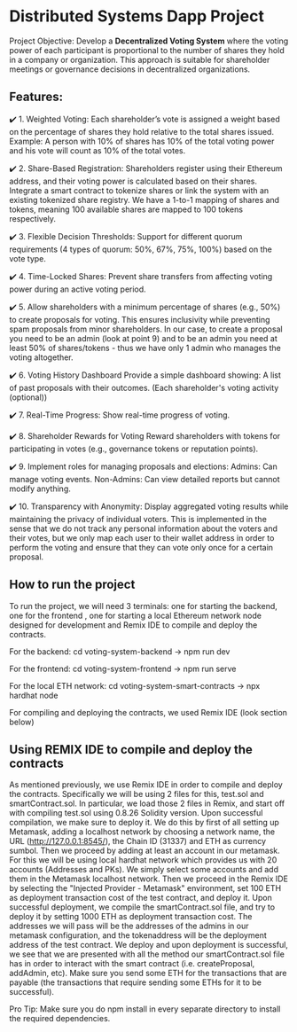 # Distributed Systems Dapp Project

Project Objective:
Develop a **Decentralized Voting System** where the voting power of each participant is proportional to the number of shares they hold in a company or organization. This approach is suitable for shareholder meetings or governance decisions in decentralized organizations.

## Features:

✔️ 1. Weighted Voting:
     Each shareholder’s vote is assigned a weight based on the percentage of shares they hold relative to the total shares issued.
     Example: A person with 10% of shares has 10% of the total voting power and his vote will count as 10% of the total votes.

✔️ 2. Share-Based Registration:
     Shareholders register using their Ethereum address, and their voting power is calculated based on their shares. 
     Integrate a smart contract to tokenize shares or link the system with an existing tokenized share registry.
     We have a 1-to-1 mapping of shares and tokens, meaning 100 available shares are mapped to 100 tokens respectively.

✔️ 3. Flexible Decision Thresholds:
     Support for different quorum requirements (4 types of quorum: 50%, 67%, 75%, 100%) based on the vote type.

✔️ 4. Time-Locked Shares:
     Prevent share transfers from affecting voting power during an active voting period.

✔️ 5. Allow shareholders with a minimum percentage of shares (e.g., 50%) to create proposals for voting. This ensures inclusivity while preventing spam proposals from minor shareholders. In our case, to create a proposal you need to be an admin (look at point 9) and to be an admin you need at least 50% of shares/tokens - thus we have only 1 admin who manages the voting altogether.

✔️ 6. Voting History Dashboard
	Provide a simple dashboard showing:
	A list of past proposals with their outcomes.
	(Each shareholder's voting activity (optional))

✔️ 7. Real-Time Progress: Show real-time progress of voting.

✔️ 8. Shareholder Rewards for Voting
Reward shareholders with tokens for participating in votes (e.g., governance tokens or reputation points).

✔️ 9. Implement roles for managing proposals and elections:
     Admins: Can manage voting events.
     Non-Admins: Can view detailed reports but cannot modify anything.

✔️ 10. Transparency with Anonymity:
     Display aggregated voting results while maintaining the privacy of individual voters.
     This is implemented in the sense that we do not track any personal information about the voters and their votes, but we only map each user to their wallet address in order to perform the voting and ensure that they can vote only once for a certain proposal.



## How to run the project

To run the project, we will need 3 terminals: one for starting the backend, one for the frontend , one for starting a local Ethereum network node designed for development and Remix IDE to compile and deploy the contracts.

For the backend: cd voting-system-backend -> npm run dev

For the frontend: cd voting-system-frontend -> npm run serve

For the local ETH network: cd voting-system-smart-contracts -> npx hardhat node

For compiling and deploying the contracts, we used Remix IDE (look section below)

## Using REMIX IDE to compile and deploy the contracts
As mentioned previously, we use Remix IDE in order to compile and deploy the contracts. Specifically we will be using 2 files for this, test.sol and smartContract.sol.
In particular, we load those 2 files in Remix, and start off with compiling test.sol using 0.8.26 Solidity version. Upon successful compilation, we make sure to deploy it. We do this by first of all setting up Metamask, adding a localhost network by choosing a network name, the URL (http://127.0.0.1:8545/), the Chain ID (31337) and ETH as currency sumbol. Then we proceed by adding at least an account in our metamask. For this we will be using local hardhat network which provides us with 20 accounts (Addresses and PKs). We simply select some accounts and add them in the Metamask localhost network. Then we proceed in the Remix IDE by selecting the "Injected Provider - Metamask" environment, set 100 ETH as deployment transaction cost of the test contract, and deploy it. Upon successful deployment, we compile the smartContract.sol file, and try to deploy it by setting 1000 ETH as deployment transaction cost. The addresses we will pass will be the addresses of the admins in our metamask configuration, and the tokenaddress will be the deployment address of the test contract. We deploy and upon deployment is successful, we see that we are presented with all the method our smartContract.sol file has in order to interact with the smart contract (i.e. createProposal, addAdmin, etc). Make sure you send some ETH for the transactions that are payable (the transactions that require sending some ETHs for it to be successful).




Pro Tip: Make sure you do npm install in every separate directory to install the required dependencies.